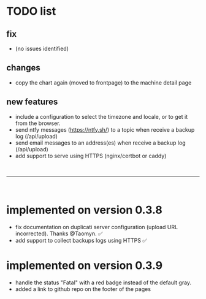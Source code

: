 # TODO list 

## fix

- (no issues identified)


## changes


- copy the chart again (moved to frontpage) to the machine detail page


## new features

- include a configuration to select the timezone and locale, or to get it from the browser.
- send ntfy messages (https://ntfy.sh/) to a topic when receive a backup log (/api/upload)
- send email messages to an address(es) when receive a backup log (/api/upload)
- add support to serve using HTTPS (nginx/certbot or caddy)

<br>

---

<br>

# implemented on version 0.3.8

- fix documentation on duplicati server configuration (upload URL incorrected). Thanks @Taomyn. ✅
- add support to collect backups logs using HTTPS ✅

# implemented on version 0.3.9

- handle the status "Fatal"  with a red badge instead of the default gray.
- added a link to github repo on the footer of the pages
